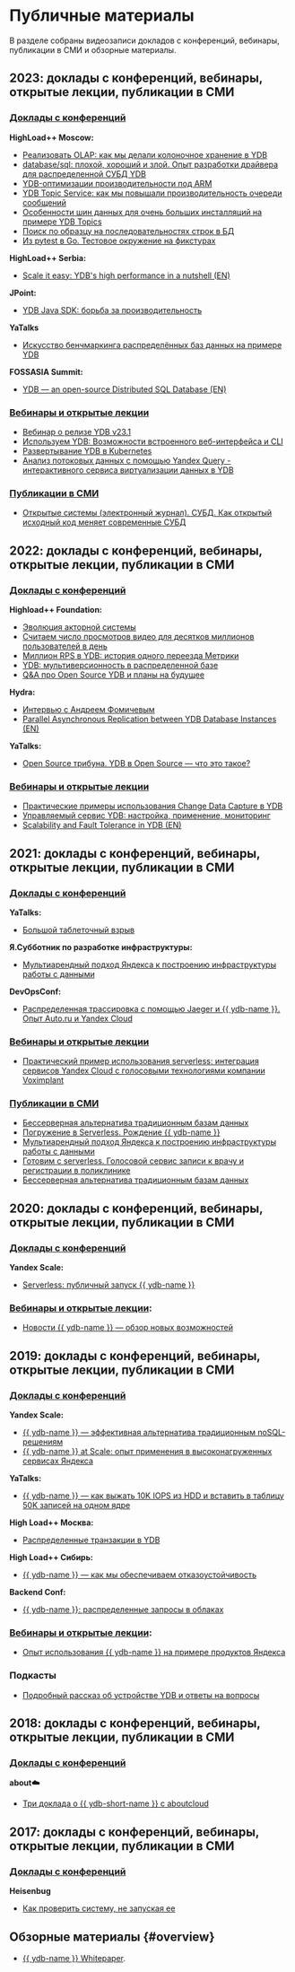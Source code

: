 # Публичные материалы

В разделе собраны видеозаписи докладов с конференций, вебинары, публикации в СМИ и обзорные материалы.

## 2023: доклады с конференций, вебинары, открытые лекции, публикации в СМИ

### [Доклады с конференций](./conferences.md#2023-conf)

**HighLoad++ Moscow:**
* [Реализовать OLAP: как мы делали колоночное хранение в YDB](./conferences.md#2023-conf-hl-olap)
* [database/sql: плохой, хороший и злой. Опыт разработки драйвера для распределенной СУБД YDB](./conferences.md#2023-conf-hl-database-sql)
* [YDB-оптимизации производительности под ARM](./conferences.md#2023-conf-hl-ydb-opt)
* [YDB Topic Service: как мы повышали производительность очереди сообщений](./conferences.md#2023-conf-hl-ydb-topic)
* [Особенности шин данных для очень больших инсталляций на примере YDB Topics](./conferences.md#2023-conf-hl-data-bus)
* [Поиск по образцу на последовательностях строк в БД](./conferences.md#2023-conf-hl-search-inline)
* [Из pytest в Go. Тестовое окружение на фикстурах](./conferences.md#2023-conf-hl-pytest-go)

**HighLoad++ Serbia:** 
* [Scale it easy: YDB's high performance in a nutshell (EN)](./conferences.md#2023-conf-hl-serbia-scale)

**JPoint:**
* [YDB Java SDK: борьба за производительность](./conferences.md#2023-conf-jp-ydb-jsdk)    

**YaTalks**
* [Искусство бенчмаркинга распределённых баз данных на примере YDB](./conferences.md#2023-conf-yt-bench)   

**FOSSASIA Summit:**
* [YDB — an open-source Distributed SQL Database (EN)](./conferences.md#2023-conf-fos-ydb)     

### [Вебинары и открытые лекции](./webinars.md#2023-webinar)
* [Вебинар о релизе YDB v23.1](./webinars.md#2023-webinar-ydb-23-1)
* [Используем YDB: Возможности встроенного веб-интерфейса и CLI](./webinars.md#2023-webinar-ydb-interface)
* [Развертывание YDB в Kubernetes](./webinars.md#2023-webinar-ydb-kubernetes)
* [Анализ потоковых данных с помощью Yandex Query - интерактивного сервиса виртуализации данных в YDB](./webinars.md#2023-webinar-ydb-data-streams)

### [Публикации в СМИ](./mass-media.md#2023-smi)
* [Открытые системы (электронный журнал). СУБД. Как открытый исходный код меняет современные СУБД](./mass-media.md#2023-smi-ops)

## 2022: доклады с конференций, вебинары, открытые лекции, публикации в СМИ

### [Доклады с конференций](./conferences.md#2022-conf)

**Highload++ Foundation:**
* [Эволюция акторной системы](./conferences.md#2022-conf-hl-actor-sys)
* [Считаем число просмотров видео для десятков миллионов пользователей в день](./conferences.md#2022-conf-hl-count-video-view)
* [Миллион RPS в YDB: история одного переезда Метрики](./conferences.md#2022-conf-hl-mil-rps)
* [YDB: мультиверсионность в распределенной базе](./conferences.md#2022-conf-hl-ydb-multiver)
* [Q&A про Open Source YDB и планы на будущее](./conferences.md#2022-conf-hl-qa)

**Hydra:**
* [Интервью с Андреем Фомичевым](./conferences.md#2022-conf-hydra-interview)
* [Parallel Asynchronous Replication between YDB Database Instances (EN)](./conferences.md#2022-conf-hydra-parallel-async-rep)

**YaTalks:**
* [Open Source трибуна. YDB в Open Source — что это такое?](./conferences.md#2022-conf-yatalks-open-source)

### [Вебинары и открытые лекции](./webinars.md#2022-webinar)
* [Практические примеры использования Change Data Capture в YDB](./webinars.md#2022-webinar-cdc)
* [Управляемый сервис YDB: настройка, применение, мониторинг](./webinars.md#2022-webinar-ydb-managment)
* [Scalability and Fault Tolerance in YDB (EN)](./webinars.md#2022-webinar-scalability)


## 2021: доклады с конференций, вебинары, открытые лекции, публикации в СМИ  

### [Доклады с конференций](./conferences.md#2021-conf)

**YaTalks:**
* [Большой таблеточный взрыв](./conferences.md#2021-conf-yatalks-big-tablet-exp) 

**Я.Субботник по разработке инфраструктуры:**
* [Мультиарендный подход Яндекса к построению инфраструктуры работы с данными](./conferences.md#2021-conf-yasub-multirendn)

**DevOpsConf:**
* [Распределенная трассировка с помощью Jaeger и {{ ydb-name }}. Опыт Auto.ru и Yandex Cloud](./conferences.md#2021-conf-devops-jaeger)

### [Вебинары и открытые лекции](./webinars.md#2021-webinar)
* [Практический пример использования serverless: интеграция сервисов Yandex Cloud с голосовыми технологиями компании Voximplant](./conferences.md#2021-webinar-voximplant)

### [Публикации в СМИ](./mass-media.md#2021-smi)
* [Бессерверная альтернатива традиционным базам данных](./mass-media.md#2021-smi-serverless)
* [Погружение в Serverless. Рождение {{ ydb-name }}](./mass-media.md#2021-smi-inner-serverless)
* [Мультиарендный подход Яндекса к построению инфраструктуры работы с данными](./mass-media.md#2021-smi-multiarend)
* [Готовим c serverless. Голосовой сервис записи к врачу и регистрации в поликлинике](./mass-media.md#2021-smi-serverless-cook)
* [Бессерверная альтернатива традиционным базам данных](./mass-media.md#2021-smi-serverless-alternative)


## 2020: доклады с конференций, вебинары, открытые лекции, публикации в СМИ       

### [Доклады с конференций](./conferences.md#2020-conf)

**Yandex Scale:**
* [Serverless: публичный запуск {{ ydb-name }}](./conferences.md#2021-conf-yandex-scale)

### [Вебинары и открытые лекции](./webinars.md#2020-webinar):
* [Новости {{ ydb-name }} — обзор новых возможностей](./webinars.md#2020-webinar-ydb-news)

## 2019: доклады с конференций, вебинары, открытые лекции, публикации в СМИ  

### [Доклады с конференций](./conferences.md#2019-conf)

**Yandex Scale:**
* [{{ ydb-name }} — эффективная альтернатива традиционным noSQL-решениям](./conferences.md#2019-conf-yascale-ydb-nosql-alt)
* [{{ ydb-name }} at Scale: опыт применения в высоконагруженных сервисах Яндекса](./conferences.md#2019-conf-yascale-ydb-at-scale)

**YaTalks:**
* [{{ ydb-name }} — как выжать 10K IOPS из HDD и вставить в таблицу 50K записей на одном ядре](./conferences.md#2019-conf-yatalks-10k-iops)

**High Load++ Москва:**
* [Распределенные транзакции в YDB](./conferences.md#2019-conf-hl-dist-transc)

**High Load++ Сибирь:**
* [{{ ydb-name }} — как мы обеспечиваем отказоустойчивость](./conferences.md#2019-conf-hl-faul-tol)

**Backend Conf:**
* [{{ ydb-name }}: распределенные запросы в облаках](./conferences.md#2019-conf-backendconf)

### [Вебинары и открытые лекции](./webinars.md#2019-webinar):
* [Опыт использования {{ ydb-name }} на примере продуктов Яндекса](./webinars.md#2019-webinar-ydb-exp)

### Подкасты
* [Подробный рассказ об устройстве YDB и ответы на вопросы](https://devzen.ru/episode-0272/)

## 2018: доклады с конференций, вебинары, открытые лекции, публикации в СМИ  

### [Доклады с конференций](./conferences.md#2018-conf)

**about:cloud:**
* [Три доклада о {{ ydb-short-name }} с aboutcloud](./conferences.md#2018-conf-about-cloud)

## 2017: доклады с конференций, вебинары, открытые лекции, публикации в СМИ  

### [Доклады с конференций](./conferences.md#2017-conf)

**Heisenbug**
* [Как проверить систему, не запуская ее](./conferences.md#2017-conf-heisenbug)

## Обзорные материалы {#overview}
* [{{ ydb-name }} Whitepaper](https://storage.yandexcloud.net/ydb-public-talks/yandex-database-a4.pdf).